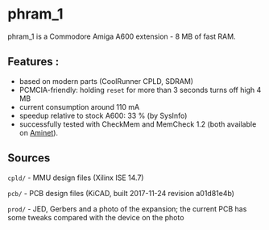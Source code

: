 phram\_1
========

phram\_1 is a Commodore Amiga A600 extension - 8 MB of fast RAM.

Features :
----------

* based on modern parts (CoolRunner CPLD, SDRAM)
* PCMCIA-friendly: holding `reset` for more than 3 seconds turns off high 4 MB
* current consumption around 110 mA
* speedup relative to stock A600: 33 % (by SysInfo)
* successfully tested with CheckMem and MemCheck 1.2 (both available
  on [Aminet](http://aminet.net)).

Sources
-------

`cpld/` - MMU design files (Xilinx ISE 14.7)

`pcb/`  - PCB design files (KiCAD, built 2017-11-24 revision a01d81e4b)

`prod/` - JED, Gerbers and a photo of the expansion; the current PCB
          has some tweaks compared with the device on the photo

